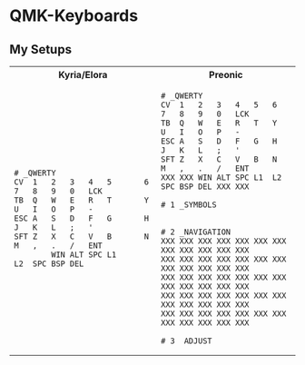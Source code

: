 # QMK-Keyboards

## My Setups

<table>
<tr>
<th> Kyria/Elora </th>
<th> Preonic </th>
</tr>
<tr>
<td>

```
# _QWERTY 
CV  1   2   3   4   5       6   7   8   9   0   LCK
TB  Q   W   E   R   T       Y   U   I   O   P   -
ESC A   S   D   F   G       H   J   K   L   ;   '
SFT Z   X   C   V   B       N   M   ,   .   /   ENT
        WIN ALT SPC L1      L2  SPC BSP DEL
```

</td>
<td>

```
# _QWERTY 
CV  1   2   3   4   5   6   7   8   9   0   LCK
TB  Q   W   E   R   T   Y   U   I   O   P   -
ESC A   S   D   F   G   H   J   K   L   ;   '
SFT Z   X   C   V   B   N   M   ,   .   /   ENT
XXX XXX WIN ALT SPC L1  L2  SPC BSP DEL XXX XXX

# 1 _SYMBOLS


# 2 _NAVIGATION
XXX XXX XXX XXX XXX XXX XXX XXX XXX XXX XXX XXX
XXX XXX XXX XXX XXX XXX XXX XXX XXX XXX XXX XXX
XXX XXX XXX XXX XXX XXX XXX XXX XXX XXX XXX XXX
XXX XXX XXX XXX XXX XXX XXX XXX XXX XXX XXX XXX
XXX XXX XXX XXX XXX XXX XXX XXX XXX XXX XXX XXX

# 3 _ADJUST

```

</td>
</tr>
</table>
